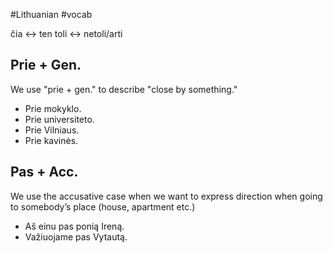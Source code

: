 #Lithuanian #vocab 

čia <-> ten
toli <-> netoli/arti

## Prie + Gen.

We use "prie + gen." to describe "close by something."
- Prie mokyklo.
- Prie universiteto.
- Prie Vilniaus.
- Prie kavinės.

## Pas + Acc.

We use the accusative case when we want to express direction when going to somebody’s place (house, apartment etc.)
- Aš einu pas ponią Ireną.
- Važiuojame pas Vytautą.